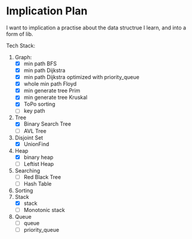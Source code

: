 # Implication Plan
I want to implication a practise about the data structrue I learn, and into a form of lib.

Tech Stack:
1. Graph:
   -[x] min path BFS 
   -[x] min path Dijkstra 
   -[x] min path Dijkstra optimized with priority_queue 
   -[x] whole min path Floyd
   -[x] min generate tree Prim
   -[x] min generate tree Kruskal
   -[x] ToPo sorting
   - [ ] key path
2. Tree
   - [x] Binary Search Tree
   - [ ] AVL Tree
3. Disjoint Set
   - [x] UnionFind 
4. Heap
   - [x] binary heap   
   - [ ] Leftist Heap
5. Searching
   - [ ] Red Black Tree
   - [ ] Hash Table
6. Sorting
7. Stack
   - [x] stack  
   - [ ] Monotonic stack
9. Queue
   - [ ] queue
   - [ ] priority_queue